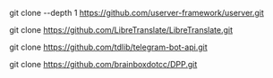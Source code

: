 git clone --depth 1 https://github.com/userver-framework/userver.git

git clone https://github.com/LibreTranslate/LibreTranslate.git

git clone https://github.com/tdlib/telegram-bot-api.git

git clone https://github.com/brainboxdotcc/DPP.git